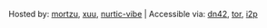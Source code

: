 Hosted by: [mortzu](mailto:me@mortzu.de), [xuu](mailto:xuu@sour.is), [nurtic-vibe](nurtic-vibe@online.de) | Accessible via: [dn42](http://internal.dn42), [tor](http://jsptropkiix3ki5u.onion), [i2p](http://beb6v2i4jevo72vvnx6segsk4zv3pu3prbwcfuta3bzrcv7boy2q.b32.i2p/)